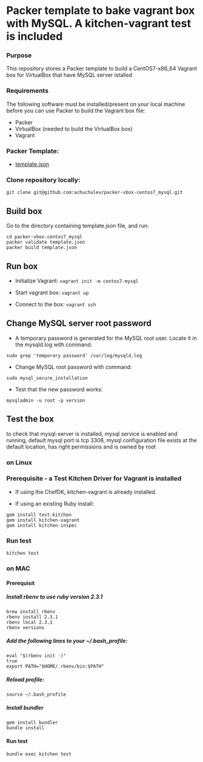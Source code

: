 # Packer template to bake vagrant box with MySQL. A kitchen-vagrant test is included

### Purpose
This repository stores a Packer template to build a CentOS7-x86_64 Vagrant box for VirtualBox that have MySQL server istalled

### Requirements
The following software must be installed/present on your local machine before you can use Packer to build the Vagrant box file:

* Packer
* VirtualBox (needed to build the VirtualBox box)
* Vagrant

### Packer Template:

* [template.json](https://github.com/achuchulev/packer-vbox-centos7_mysql/blob/master/template.json)

### Clone repository locally:

`git clone git@github.com:achuchulev/packer-vbox-centos7_mysql.git`

## Build box

Go to the directory containing template.json file, and run:

```
cd packer-vbox-centos7_mysql
packer validate template.json
packer build template.json
```

## Run box

* Initialize Vagrant: `vagrant init -m centos7-mysql`

* Start vagrant box: `vagrant up`

* Connect to the box: `vagrant ssh`

## Change MySQL server root password

* A temporary password is generated for the MySQL root user. Locate it in the mysqld.log with command:

`sudo grep 'temporary password' /var/log/mysqld.log` 

* Change MySQL root password with command:

`sudo mysql_secure_installation`

* Test that the new password works:

`mysqladmin -u root -p version`

## Test the box 

to check that mysql-server is installed, mysql service is enabled and running, default mysql port is tcp 3306, mysql configuration file exists at the default location, has right permissions and is owned by root

### on Linux

### Prerequisite - a Test Kitchen Driver for Vagrant is installed

* If using the ChefDK, kitchen-vagrant is already installed. 

* If using an existing Ruby install:

```
gem install test-kitchen
gem install kitchen-vagrant
gem install kitchen-inspec
```

### Run test

`kitchen test` 

### on MAC

#### Prerequisit

##### Install rbenv to use ruby version 2.3.1

```
brew install rbenv
rbenv install 2.3.1
rbenv local 2.3.1
rbenv versions
```

##### Add the following lines to your ~/.bash_profile:

```
eval "$(rbenv init -)"
true
export PATH="$HOME/.rbenv/bin:$PATH"
```

##### Reload profile: 

`source ~/.bash_profile`

##### Install bundler

```
gem install bundler
bundle install
```

#### Run test 

`bundle exec kitchen test`
